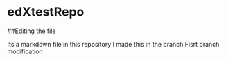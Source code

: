 # edXtestRepo

##Editing the file

Its a markdown file in this repository
I made this in the branch
Fisrt branch modification
